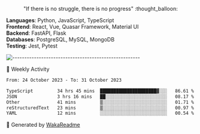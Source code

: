 <p align="center"> 
  "If there is no struggle, there is no progress" :thought_balloon:
</p>

<p align="left">
  <strong>Languages</strong>: Python, JavaScript, TypeScript<br>
  <strong>Frontend</strong>: React, Vue, Quasar Framework, Material UI<br>
  <strong>Backend</strong>: FastAPI, Flask<br>
  <strong>Databases</strong>: PostgreSQL, MySQL, MongoDB<br>
  <strong>Testing</strong>: Jest, Pytest<br>
</p>

![-----------------------------------------------------](https://raw.githubusercontent.com/andreasbm/readme/master/assets/lines/vintage.png)

🎯 Weekly Activity

<!--START_SECTION:waka-->

```txt
From: 24 October 2023 - To: 31 October 2023

TypeScript         34 hrs 45 mins  █████████████████████▓░░░   86.61 %
JSON               3 hrs 16 mins   ██░░░░░░░░░░░░░░░░░░░░░░░   08.17 %
Other              41 mins         ▒░░░░░░░░░░░░░░░░░░░░░░░░   01.71 %
reStructuredText   23 mins         ▒░░░░░░░░░░░░░░░░░░░░░░░░   00.97 %
YAML               12 mins         ░░░░░░░░░░░░░░░░░░░░░░░░░   00.54 %
```

<!--END_SECTION:waka-->


🚀 Generated by [WakaReadme](https://github.com/athul/waka-readme)
